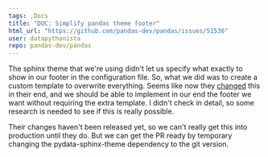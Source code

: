 ```yaml
---
tags: ,Docs
title: "DOC: Simplify pandas theme footer"
html_url: "https://github.com/pandas-dev/pandas/issues/51536"
user: datapythonista
repo: pandas-dev/pandas
---
```


The sphinx theme that we're using didn't let us specify what exactly to show in our footer in the configuration file. So, what we did was to create a custom template to overwrite everything. Seems like now they [changed](https://github.com/pydata/pydata-sphinx-theme/pull/1184) this in their end, and we should be able to implement in our end the footer we want without requiring the extra template. I didn't check in detail, so some research is needed to see if this is really possible.

Their changes haven't been released yet, so we can't really get this into production until they do. But we can get the PR ready by temporary changing the pydata-sphinx-theme dependency to the git version.